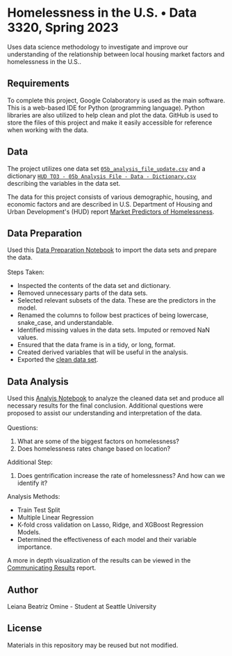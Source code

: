 # Homelessness in the U.S. • Data 3320, Spring 2023
Uses data science methodology to investigate and improve our understanding of the relationship between local housing market factors and homelessness in the U.S..

## Requirements
To complete this project, Google Colaboratory is used as the main software. This is a web-based IDE for Python (programming language). Python libraries are also utilized to help clean and plot the data. GitHub is used to store the files of this project and make it easily accessible for reference when working with the data.

## Data
The project utilizes one data set [`05b_analysis_file_update.csv`](https://github.com/lbomine/Homelessness/blob/12b6714e2dd3cd70d6703a2963ea075f632d0dbc/05b_analysis_file_update.csv) and a dictionary [`HUD TO3 - 05b Analysis File - Data - Dictionary.csv`](https://github.com/lbomine/Homelessness/blob/12b6714e2dd3cd70d6703a2963ea075f632d0dbc/HUD%20TO3%20-%2005b%20Analysis%20File%20-%20Data%20-%20Dictionary.csv) describing the variables in the data set. 

The data for this project consists of various demographic, housing, and economic factors and are described in U.S. Department of Housing and Urban Development's (HUD) report [Market Predictors of Homelessness](https://www.huduser.gov/portal/sites/default/files/pdf/Market-Predictors-of-Homelessness.pdf).

## Data Preparation
Used this [Data Preparation Notebook](https://github.com/lbomine/Homelessness/blob/b1a185b5087448b4b209cc828a62ec7917d305ab/Homelessness_Data_Preparation_Leiana_Omine.ipynb) to import the data sets and prepare the data.
<br> <br> Steps Taken:
- Inspected the contents of the data set and dictionary.
- Removed unnecessary parts of the data sets.
- Selected relevant subsets of the data. These are the predictors in the model.
- Renamed the columns to follow best practices of being lowercase, snake_case, and understandable.
- Identified missing values in the data sets. Imputed or removed NaN values.
- Ensured that the data frame is in a tidy, or long, format.
- Created derived variables that will be useful in the analysis.
- Exported the [clean data set](https://github.com/lbomine/Homelessness/blob/b1a185b5087448b4b209cc828a62ec7917d305ab/clean_homelessness.csv).

## Data Analysis
Used this [Analyis Notebook](https://github.com/lbomine/Homelessness/blob/6ac2a1387262174ba072c4d2d6107ca2cf685cee/Homelessness%20Analysis%20-%20Leiana%20Omine.ipynb) to analyze the cleaned data set and produce all necessary results for the final conclusion. Additional questions were proposed to assist our understanding and interpretation of the data.
<br> <br> Questions:
1. What are some of the biggest factors on homelessness?
2. Does homelessness rates change based on location?

Additional Step:
1. Does gentrification increase the rate of homelessness? And how can we identify it?

Analysis Methods:
- Train Test Split
- Multiple Linear Regression
- K-fold cross validation on Lasso, Ridge, and XGBoost Regression Models.
- Determined the effectiveness of each model and their variable importance.

A more in depth visualization of the results can be viewed in the [Communicating Results](https://github.com/lbomine/Homelessness/blob/b34a6a6f0768aab5d02fb9d33a1c0c3af1778019/Communicate%20Results%20Homelessness%20-%20Leiana%20Omine.pdf) report.

## Author
Leiana Beatriz Omine - Student at Seattle University

## License
Materials in this repository may be reused but not modified.
